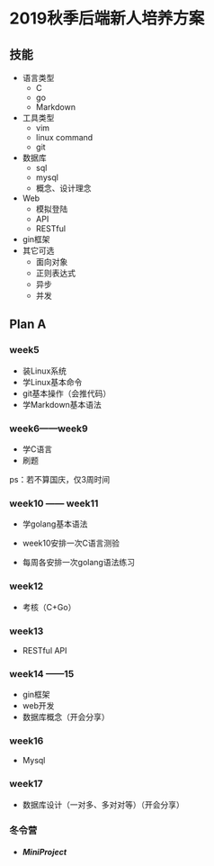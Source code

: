 # 2019秋季后端新人培养方案

## 技能

+ 语言类型
  + C
  + go
  + Markdown
+ 工具类型
  + vim
  + linux command
  + git
+ 数据库
  + sql
  + mysql
  + 概念、设计理念
+ Web
  + 模拟登陆
  + API
  + RESTful
+ gin框架
+ 其它可选
  + 面向对象
  + 正则表达式
  + 异步
  + 并发



## Plan A

### week5

+ 装Linux系统
+ 学Linux基本命令
+ git基本操作（会推代码）
+ 学Markdown基本语法

### week6——week9

+ 学C语言
+ 刷题

ps：若不算国庆，仅3周时间

### week10 —— week11

+ 学golang基本语法

+ week10安排一次C语言测验
+ 每周各安排一次golang语法练习

### week12

+ 考核（C+Go）

### week13

+ RESTful API

### week14 ——15

+ gin框架
+ web开发
+ 数据库概念（开会分享）

### week16

+ Mysql

### week17

+ 数据库设计（一对多、多对对等）（开会分享）

### 冬令营

+ ##### MiniProject
